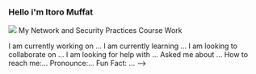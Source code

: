 ### Hello i'm Itoro Muffat
<a href="[https://linkedin.com](https://www.linkedin.com/in/itoro-muffat-1b520554/)"><img src="https://img.shields.io/badge/-LinkedIn-0072b1?&style=for-the-badge&logo=linkedin&logoColor=white" /></a>
My Network and Security Practices Course Work

I am currently working on ...
I am currently learning ...
I am looking to collaborate on ...
I am looking for help with ...
Asked me about ...
How to reach me:...
Pronounce:...
Fun Fact: ...
-->
